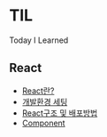 # TIL
Today I Learned

<h2>React</h2>
   <ul>
      <li><a href='https://github.com/homile/TIL/blob/main/React/React%EB%9E%80.md'>React란?</a></li>
      <li><a href='https://github.com/homile/TIL/blob/main/React/%EC%84%A4%EC%B9%98%EB%B0%A9%EB%B2%95.md'>개발환경 세팅</a></li>
      <li><a href='https://github.com/homile/TIL/blob/main/React/React%EA%B5%AC%EC%A1%B0.md'>React구조 및 배포방법</a></li>
      <li><a href='https://github.com/homile/TIL/blob/main/React/Component.md#hello-propsname-1'>Component</a></li>
   </ul>

